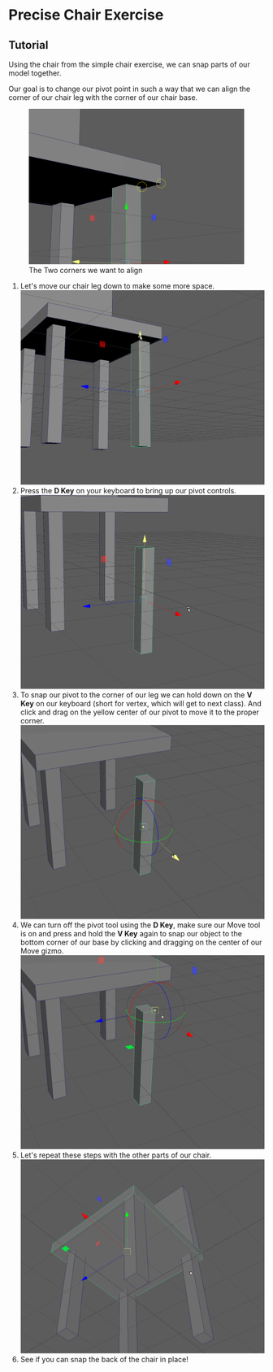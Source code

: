 # Precise Chair Exercise

## Tutorial 

Using the chair from the simple chair exercise, we can snap parts of our model together.

Our goal is to change our pivot point in such a way that we can align the corner of our chair leg with the corner of our chair base. <figure><img src = "/assets/images/maya_chair_leg_pivot_corner.png" ><figcaption>The Two corners we want to align</figcaption></figure>

1. Let's move our chair leg down to make some more space. <img src = "/assets/images/maya_chair_leg_pivot_down.gif" >
2. Press the **D Key** on your keyboard to bring up our pivot controls.<img src = "/assets/images/maya_chair_leg_pivot_activate.gif" >
3. To snap our pivot to the corner of our leg we can hold down on the **V Key** on our keyboard (short for vertex, which will get to next class). And click and drag on the yellow center of our pivot to move it to the proper corner.<img src = "/assets/images/maya_chair_leg_pivot_corner.gif" >
4. We can turn off the pivot tool using the **D Key**, make sure our Move tool is on and press and hold the **V Key** again to snap our object to the bottom corner of our base by clicking and dragging on the center of our Move gizmo.<img src = "/assets/images/maya_chair_leg_pivot_snap.gif" >
5. Let's repeat these steps with the other parts of our chair.<img src = "/assets/images/maya_chair_leg_pivot_finalchair.gif">
6. See if you can snap the back of the chair in place!